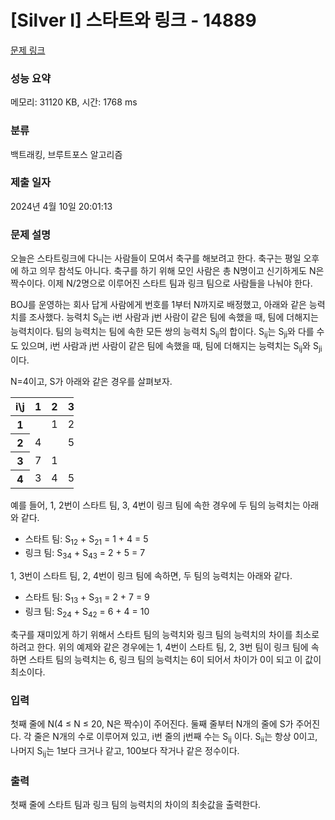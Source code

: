 # [Silver I] 스타트와 링크 - 14889 

[문제 링크](https://www.acmicpc.net/problem/14889) 

### 성능 요약

메모리: 31120 KB, 시간: 1768 ms

### 분류

백트래킹, 브루트포스 알고리즘

### 제출 일자

2024년 4월 10일 20:01:13

### 문제 설명

<p>오늘은 스타트링크에 다니는 사람들이 모여서 축구를 해보려고 한다. 축구는 평일 오후에 하고 의무 참석도 아니다. 축구를 하기 위해 모인 사람은 총 N명이고 신기하게도 N은 짝수이다. 이제 N/2명으로 이루어진 스타트 팀과 링크 팀으로 사람들을 나눠야 한다.</p>

<p>BOJ를 운영하는 회사 답게 사람에게 번호를 1부터 N까지로 배정했고, 아래와 같은 능력치를 조사했다. 능력치 S<sub>ij</sub>는 i번 사람과 j번 사람이 같은 팀에 속했을 때, 팀에 더해지는 능력치이다. 팀의 능력치는 팀에 속한 모든 쌍의 능력치 S<sub>ij</sub>의 합이다. S<sub>ij</sub>는 S<sub>ji</sub>와 다를 수도 있으며, i번 사람과 j번 사람이 같은 팀에 속했을 때, 팀에 더해지는 능력치는 S<sub>ij</sub>와 S<sub>ji</sub>이다.</p>

<p>N=4이고, S가 아래와 같은 경우를 살펴보자.</p>

<table class="table table-bordered" style="width:20%">
	<thead>
		<tr>
			<th>i\j</th>
			<th>1</th>
			<th>2</th>
			<th>3</th>
			<th>4</th>
		</tr>
	</thead>
	<tbody>
		<tr>
			<th>1</th>
			<td> </td>
			<td>1</td>
			<td>2</td>
			<td>3</td>
		</tr>
		<tr>
			<th>2</th>
			<td>4</td>
			<td> </td>
			<td>5</td>
			<td>6</td>
		</tr>
		<tr>
			<th>3</th>
			<td>7</td>
			<td>1</td>
			<td> </td>
			<td>2</td>
		</tr>
		<tr>
			<th>4</th>
			<td>3</td>
			<td>4</td>
			<td>5</td>
			<td> </td>
		</tr>
	</tbody>
</table>

<p>예를 들어, 1, 2번이 스타트 팀, 3, 4번이 링크 팀에 속한 경우에 두 팀의 능력치는 아래와 같다.</p>

<ul>
	<li>스타트 팀: S<sub>12</sub> + S<sub>21</sub> = 1 + 4 = 5</li>
	<li>링크 팀: S<sub>34</sub> + S<sub>43</sub> = 2 + 5 = 7</li>
</ul>

<p>1, 3번이 스타트 팀, 2, 4번이 링크 팀에 속하면, 두 팀의 능력치는 아래와 같다.</p>

<ul>
	<li>스타트 팀: S<sub>13</sub> + S<sub>31</sub> = 2 + 7 = 9</li>
	<li>링크 팀: S<sub>24</sub> + S<sub>42</sub> = 6 + 4 = 10</li>
</ul>

<p>축구를 재미있게 하기 위해서 스타트 팀의 능력치와 링크 팀의 능력치의 차이를 최소로 하려고 한다. 위의 예제와 같은 경우에는 1, 4번이 스타트 팀, 2, 3번 팀이 링크 팀에 속하면 스타트 팀의 능력치는 6, 링크 팀의 능력치는 6이 되어서 차이가 0이 되고 이 값이 최소이다.</p>

### 입력 

 <p>첫째 줄에 N(4 ≤ N ≤ 20, N은 짝수)이 주어진다. 둘째 줄부터 N개의 줄에 S가 주어진다. 각 줄은 N개의 수로 이루어져 있고, i번 줄의 j번째 수는 S<sub>ij</sub> 이다. S<sub>ii</sub>는 항상 0이고, 나머지 S<sub>ij</sub>는 1보다 크거나 같고, 100보다 작거나 같은 정수이다.</p>

### 출력 

 <p>첫째 줄에 스타트 팀과 링크 팀의 능력치의 차이의 최솟값을 출력한다.</p>

